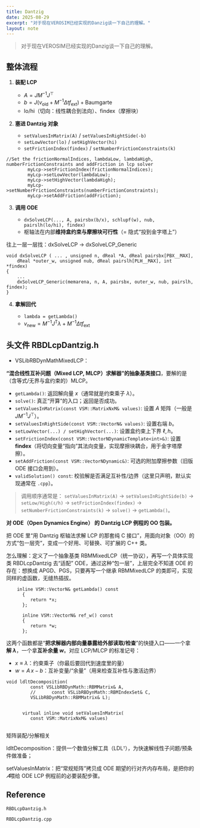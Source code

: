 ```yaml
---
title: Dantzig
date: 2025-08-29
excerpt: "对于现在VEROSIM已经实现的Danzig谈一下自己的理解。"
layout: note
---
```


> 对于现在VEROSIM已经实现的Danzig谈一下自己的理解。


## 整体流程

1. **装配 LCP**

   * $A = J M^{-1}J^\top$
   * $b = J(v_{\text{old}} + M^{-1}\Delta t f_{\text{ext}}) + \text{Baumgarte}$
   * lo/hi（切向：线性耦合到法向）、findex（摩擦块）
2. **塞进 Dantzig 对象**

   * `setValuesInMatrix(A)` / `setValuesInRightSide(-b)`
   * `setLowVector(lo)` / `setHighVector(hi)`
   * `setFrictionIndex(findex)` / `setNumberFrictionConstraints(k)`
~~~
//Set the frictionNormalIndices, lambdaLow, lambdaHigh, numberFrictionConstraints and addFriction in lcp solver
		myLcp->setFrictionIndex(frictionNormalIndices);
		myLcp->setLowVector(lambdaLow);
		myLcp->setHighVector(lambdaHigh);
		myLcp->setNumberFrictionConstraints(numberFrictionConstraints);
		myLcp->setAddFriction(addFriction);
~~~

3. **调用 ODE**

   * `dxSolveLCP(..., A, pairsbx(b/x), schlupf(w), nub, pairslh(lo/hi), findex)`
   * 枢轴法在内部**维持盒约束与摩擦块可行性**（= 隐式“投到金字塔上”）

往上一层一层找：dxSolveLCP -> dxSolveLCP_Generic

~~~
void dxSolveLCP ( ... , unsigned n, dReal *A, dReal pairsbx[PBX__MAX],
    dReal *outer_w, unsigned nub, dReal pairslh[PLH__MAX], int *findex)
{
    ...
    dxSolveLCP_Generic(memarena, n, A, pairsbx, outer_w, nub, pairslh, findex);
}
~~~



4. **拿解回代**

   * `lambda = getLambda()`
   * $v_{\text{new}} = M^{-1}J^{\mathsf T}\lambda + M^{-1}\Delta t f_{\text{ext}}$






## 头文件 RBDLcpDantzig.h

* VSLibRBDynMathMixedLCP：

**“混合线性互补问题（Mixed LCP, MLCP）求解器”的抽象基类接口**，要解的是（含等式/无界与盒约束的）MLCP。

* `getLambda()`: 返回解向量 $x$（通常就是约束乘子 $\lambda$）。
* `solve()`: 真正“开算”的入口；返回是否成功。
* `setValuesInMatrix(const VSM::MatrixNxM& values)`: 设置 $A$ 矩阵（一般是 $J M^{-1} J^\top$）。
* `setValuesInRightSide(const VSM::VectorN& values)`: 设置右端 $b$。
* `setLowVector(...) / setHighVector(...)`: 设置盒约束上下界 $\ell, h$。
* `setFrictionIndex(const VSM::VectorNDynamicTemplate<int>&)`: 设置 **findex**（将切向变量“指向”其法向变量，实现摩擦块耦合，用于金字塔摩擦）。
* `setAddFriction(const VSM::VectorNDynamic&)`: 可选的附加摩擦参数（旧版 ODE 接口会用到）。
* `validSolution() const`: 校验解是否满足互补性/边界（这里只声明，默认实现通常在 `.cpp`）。

> 调用顺序通常是：
> `setValuesInMatrix(A)` → `setValuesInRightSide(b)` → `setLow/High(ℓ/h)` → `setFrictionIndex(findex)` → `setNumberFrictionConstraints(k)` → `solve()` → `getLambda()`。



**对 ODE（Open Dynamics Engine） 的 Dantzig LCP 例程的 OO 包装。**

把 ODE 里“用 Dantzig 枢轴法求解 LCP 的那套纯 C 接口”，用面向对象（OO）的方式“包一层壳”，变成一个好用、可替换、可扩展的 C++ 类。

怎么理解：定义了一个抽象基类 RBMMixedLCP（统一协议），再写一个具体实现类 RBDLcpDantzig 去“适配” ODE，通过这种“包一层”，上层完全不知道 ODE 的存在：想换成 APGD、PGS，只要再写一个继承 RBMMixedLCP 的类即可，实现同样的虚函数，无缝热插拔。



~~~
    inline VSM::VectorN& getLambda() const
      {
         return *x;
      };

      inline VSM::VectorN& ref_w() const
      {
         return *w;
      };
~~~



这两个函数都是“**把求解器内部向量暴露给外部读取/检查**”的快捷入口——一个拿**解 $\lambda$**，一个拿**互补余量 $w$**。对应 LCP/MLCP 的标准记号：

* $x \equiv \lambda$：约束乘子（你最后要回代到速度里的量）
* $w = A\,x - b$：互补变量/“余量”（用来检查互补性与激活边界）




~~~
void ldltDecomposition(
         const VSLibRBDynMath::RBMMatrix& A,
         //      const VSLibRBDynMath::RBMIndexSet& C,
         VSLibRBDynMath::RBMMatrix& L);

     
      virtual inline void setValuesInMatrix(
         const VSM::MatrixNxM& values)
     
~~~

矩阵装配/分解相关


ldltDecomposition：提供一个数值分解工具（LDLᵀ），为快速解线性子问题/预条件做准备；

setValuesInMatrix：把“常规矩阵”拷贝成 ODE 期望的行对齐内存布局，是把你的$𝐴$喂给 ODE LCP 例程前的必要装配步骤。








## Reference


    RBDLcpDantzig.h

    RBDLcpDantzig.cpp


